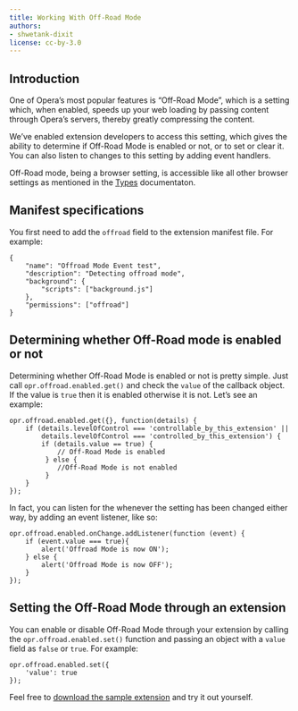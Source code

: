 ```yaml
---
title: Working With Off-Road Mode
authors:
- shwetank-dixit
license: cc-by-3.0
---
```


## Introduction

One of Opera’s most popular features is “Off-Road Mode”, which is a setting which, when enabled, speeds up your web loading by passing content through Opera’s servers, thereby greatly compressing the content.

We’ve enabled extension developers to access this setting, which gives the ability to determine if Off-Road Mode is enabled or not, or to set or clear it. You can also listen to changes to this setting by adding event handlers.

Off-Road mode, being a browser setting, is accessible like all other browser settings as mentioned in the [Types](https://developer.chrome.com/extensions/types) documentaton.

## Manifest specifications

You first need to add the `offroad` field to the extension manifest file. For example:

	{
		"name": "Offroad Mode Event test",
		"description": "Detecting offroad mode",
		"background": {
			"scripts": ["background.js"]
		},
		"permissions": ["offroad"]
	}

## Determining whether Off-Road mode is enabled or not

Determining whether Off-Road Mode is enabled or not is pretty simple. Just call `opr.offroad.enabled.get()` and check the `value` of the callback object. If the value is `true` then it is enabled otherwise it is not. Let’s see an example:

	opr.offroad.enabled.get({}, function(details) {
		if (details.levelOfControl === 'controllable_by_this_extension' ||
			details.levelOfControl === 'controlled_by_this_extension') {
			if (details.value == true) {
				// Off-Road Mode is enabled
			 } else {
				//Off-Road Mode is not enabled
			 }
		}
	});

In fact, you can listen for the whenever the setting has been changed either way, by adding an event listener, like so:

	opr.offroad.enabled.onChange.addListener(function (event) {
		if (event.value === true){
			alert('Offroad Mode is now ON');
		} else {
			alert('Offroad Mode is now OFF');
		}
	});

## Setting the Off-Road Mode through an extension

You can enable or disable Off-Road Mode through your extension by calling the `opr.offroad.enabled.set()` function and passing an object with a `value` field as `false` or `true`. For example:

	opr.offroad.enabled.set({
		'value': true
	});

Feel free to [download the sample extension](samples/offroad.nex) and try it out yourself.
